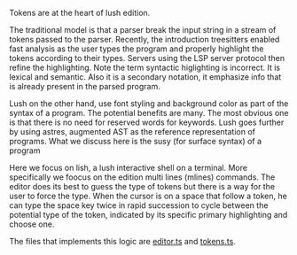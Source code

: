 Tokens are at the heart of lush edition.

The traditional model is that a parser break the input string in a stream of
tokens passed to the parser. Recently, the introduction treesitters enabled fast
analysis as the user types the program and properly highlight the tokens
according to their types. Servers using the LSP server protocol then refine the
highlighting. Note the term syntactic higlighting is incorrect. It is lexical
and semantic. Also it is a secondary notation, it emphasize info that is already
present in the parsed program.

Lush on the other hand, use font styling and background color as part of the
syntax of a program. The potential benefits are many. The most obvious one is
that there is no need for reserved words for keywords. Lush goes further by
using astres, augmented AST as the reference representation of programs. What we
discuss here is the susy (for surface syntax) of a program

Here we focus on lish, a lush interactive shell on a terminal. More specifically
we foocus on the edition multi lines (mlines) commands. The editor does its best
to guess the type of tokens but there is a way for the user to force the type.
When the cursor is on a space that follow a token, he can type the space key
twice in rapid succession to cycle between the potential type of the token,
indicated by its specific primary highlighting and choose one.

The files that implements this logic are [editor.ts](src/editor.ts) and
[tokens.ts](src/tokens.ts).
